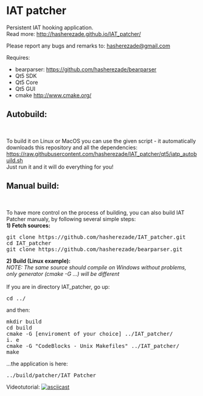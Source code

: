 IAT patcher 
==========
Persistent IAT hooking application.<br/>
Read more: http://hasherezade.github.io/IAT_patcher/<br/>

Please report any bugs and remarks to: hasherezade@gmail.com<br/>

Requires:
+ bearparser: https://github.com/hasherezade/bearparser<br/>
+ Qt5 SDK<br/>
+ Qt5 Core<br/>
+ Qt5 GUI<br/>
+ cmake http://www.cmake.org/<br/>

<h2>Autobuild:</h2></br>

To build it on Linux or MacOS you can use the given script - it automatically downloads this repository and all the dependencies:<br/>
https://raw.githubusercontent.com/hasherezade/IAT_patcher/qt5/iatp_autobuild.sh<br/>
Just run it and it will do everything for you!

<h2>Manual build:</h2></br>

To have more control on the process of building, you can also build IAT Patcher manualy, by following several simple steps:<br/>
<b>1) Fetch sources:</b><br/>
<pre>
git clone https://github.com/hasherezade/IAT_patcher.git
cd IAT_patcher
git clone https://github.com/hasherezade/bearparser.git
</pre>

<b>2) Build (Linux example):</b><br/>
_NOTE: The same source should compile on Windows without problems, only generator (cmake -G ...) will be different_<br/><br/>
If you are in directory IAT_patcher, go up:
<pre>
cd ../
</pre>
and then:
<pre>
mkdir build
cd build
cmake -G [enviroment of your choice] ../IAT_patcher/
i. e
cmake -G "CodeBlocks - Unix Makefiles" ../IAT_patcher/
make
</pre>
...the application is here:
<pre>
../build/patcher/IAT_Patcher
</pre>
Videotutorial:
[![asciicast](https://asciinema.org/a/aakifgbiomqqnl0q08fzy3a62.png)](https://asciinema.org/a/aakifgbiomqqnl0q08fzy3a62)

